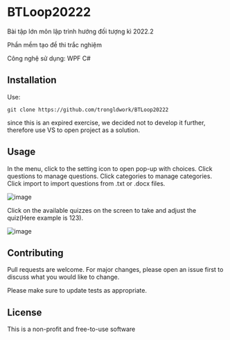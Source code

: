 
# BTLoop20222

Bài tập lớn môn lập trình hướng đối tượng kì 2022.2

Phần mềm tạo đề thi trắc nghiệm

Công nghệ sử dụng: WPF C#
## Installation

Use:

```git
git clone https://github.com/trongldwork/BTLoop20222
```

since this is an expired exercise, we decided not to develop it further, therefore use VS to open project as a solution.

## Usage

In the menu, click to the setting icon to open pop-up with choices.
Click questions to manage questions.
Click categories to manage categories.
Click import to import questions from .txt or .docx files.

![image](https://github.com/trongldwork/BTLoop20222/assets/102021631/b6f1de6d-ce60-4086-bf0f-a2f81e1cf845)

Click on the available quizzes on the screen to take and adjust the quiz(Here example is 123).

![image](https://github.com/trongldwork/BTLoop20222/assets/102021631/47f56243-d0a5-49e7-8532-d8a600d9984e)


## Contributing

Pull requests are welcome. For major changes, please open an issue first
to discuss what you would like to change.

Please make sure to update tests as appropriate.

## License

This is a non-profit and free-to-use software
